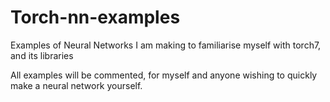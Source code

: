 # Torch-nn-examples
Examples of Neural Networks I am making to familiarise myself with torch7, and its libraries

All examples will be commented, for myself and anyone wishing to quickly make a neural network yourself.
